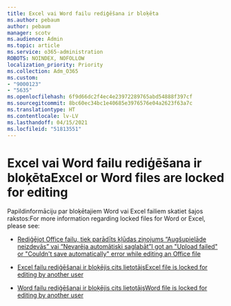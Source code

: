 ```yaml
---
title: Excel vai Word failu rediģēšana ir bloķēta
ms.author: pebaum
author: pebaum
manager: scotv
ms.audience: Admin
ms.topic: article
ms.service: o365-administration
ROBOTS: NOINDEX, NOFOLLOW
localization_priority: Priority
ms.collection: Adm_O365
ms.custom:
- "9000123"
- "5635"
ms.openlocfilehash: 6f9d66dc2f4ec4e23972289765abd54888f397cf
ms.sourcegitcommit: 8bc60ec34bc1e40685e3976576e04a2623f63a7c
ms.translationtype: HT
ms.contentlocale: lv-LV
ms.lasthandoff: 04/15/2021
ms.locfileid: "51813551"
---
```

# <a name="excel-or-word-files-are-locked-for-editing"></a><span data-ttu-id="47dd9-102">Excel vai Word failu rediģēšana ir bloķēta</span><span class="sxs-lookup"><span data-stu-id="47dd9-102">Excel or Word files are locked for editing</span></span>

<span data-ttu-id="47dd9-103">Papildinformāciju par bloķētajiem Word vai Excel failiem skatiet šajos rakstos:</span><span class="sxs-lookup"><span data-stu-id="47dd9-103">For more information regarding locked files for Word or Excel, please see:</span></span>

- [<span data-ttu-id="47dd9-104">Rediģējot Office failu, tiek parādīts kļūdas ziņojums “Augšupielāde neizdevās” vai “Nevarēja automātiski saglabāt”</span><span class="sxs-lookup"><span data-stu-id="47dd9-104">I got an "Upload failed" or "Couldn't save automatically" error while editing an Office file</span></span>](https://support.office.com/article/i-got-an-upload-failed-or-couldn-t-save-automatically-error-while-editing-an-office-file-93a14d34-88e3-4a91-9eef-58cc541d31f8)

- [<span data-ttu-id="47dd9-105">Excel failu rediģēšanai ir bloķējis cits lietotājs</span><span class="sxs-lookup"><span data-stu-id="47dd9-105">Excel file is locked for editing by another user</span></span>](https://support.office.com/article/Excel-file-is-locked-for-editing-by-another-user-6fa93887-2c2c-45f0-abcc-31b04aed68b3)

- [<span data-ttu-id="47dd9-106">Word failu rediģēšanai ir bloķējis cits lietotājs</span><span class="sxs-lookup"><span data-stu-id="47dd9-106">Word file is locked for editing by another user</span></span>](https://support.microsoft.com/help/313472/the-document-is-locked-for-editing-by-another-user-error-message-when)

